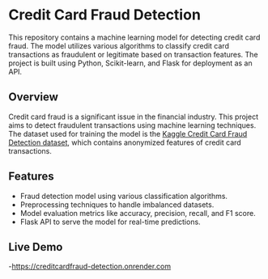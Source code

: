 # Credit Card Fraud Detection

This repository contains a machine learning model for detecting credit card fraud. The model utilizes various algorithms to classify credit card transactions as fraudulent or legitimate based on transaction features. The project is built using Python, Scikit-learn, and Flask for deployment as an API.

## Overview

Credit card fraud is a significant issue in the financial industry. This project aims to detect fraudulent transactions using machine learning techniques. The dataset used for training the model is the [Kaggle Credit Card Fraud Detection dataset](https://www.kaggle.com/mlg-ulb/creditcardfraud), which contains anonymized features of credit card transactions.

## Features

- Fraud detection model using various classification algorithms.
- Preprocessing techniques to handle imbalanced datasets.
- Model evaluation metrics like accuracy, precision, recall, and F1 score.
- Flask API to serve the model for real-time predictions.

## Live Demo
-https://creditcardfraud-detection.onrender.com
